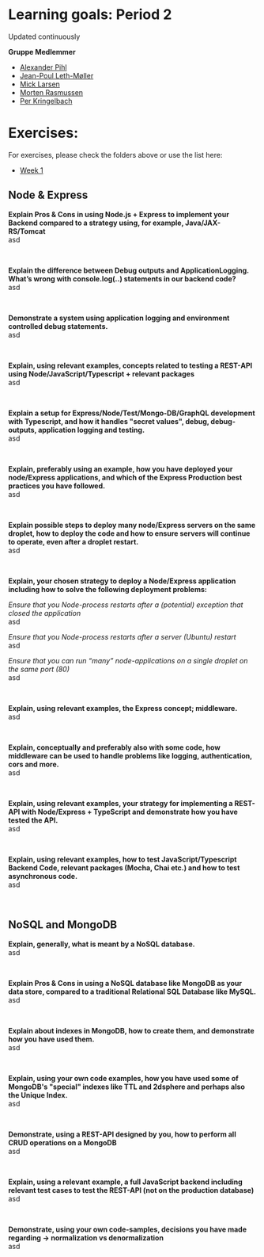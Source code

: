 # Learning goals: Period 2
Updated continuously

**Gruppe Medlemmer**


- [Alexander Pihl](https://github.com/AlexanderPihl)
- [Jean-Poul Leth-Møller](https://github.com/Jean-Poul)
- [Mick Larsen](https://github.com/micklarsen/)
- [Morten Rasmussen](https://github.com/Amazingh0rse)
- [Per Kringelbach](https://github.com/cph-pk)


# Exercises:

For exercises, please check the folders above or use the list here:

- [Week 1]()


## Node & Express


**Explain Pros & Cons in using Node.js + Express to implement your Backend compared to a strategy using, for example, Java/JAX-RS/Tomcat**  
asd

<br>

**Explain the difference between Debug outputs and ApplicationLogging. What’s wrong with console.log(..) statements in our backend code?**  
asd

<br>

**Demonstrate a system using application logging and environment controlled debug statements.**  
asd

<br>

**Explain, using relevant examples, concepts related to testing a REST-API using Node/JavaScript/Typescript + relevant packages**  
asd

<br>

**Explain a setup for Express/Node/Test/Mongo-DB/GraphQL development with Typescript, and how it handles "secret values",  debug, debug-outputs, application logging and testing.**  
asd

<br>

**Explain, preferably using an example, how you have deployed your node/Express applications, and which of the Express Production best practices you have followed.**  
asd

<br>

**Explain possible steps to deploy many node/Express servers on the same droplet, how to deploy the code and how to ensure servers will continue to operate, even after a droplet restart.**  
asd

<br>

**Explain, your chosen strategy to deploy a Node/Express application including how to solve the following deployment problems:**

*Ensure that you Node-process restarts after a (potential) exception that closed the application*  
asd

*Ensure that you Node-process restarts after a server (Ubuntu) restart*  
asd

*Ensure that you can run “many” node-applications on a single droplet on the same port (80)*  
asd

<br>

**Explain, using relevant examples, the Express concept; middleware.**  
asd

<br>

**Explain, conceptually and preferably also with some code, how middleware can be used to handle problems like logging, authentication, cors and more.**  
asd

<br>

**Explain, using relevant examples, your strategy for implementing a REST-API with Node/Express  + TypeScript and demonstrate how you have tested the API.**  
asd

<br>

**Explain, using relevant examples, how to test JavaScript/Typescript Backend Code, relevant packages (Mocha, Chai etc.) and how to test asynchronous code.**  
asd

<br>


## NoSQL and MongoDB 
**Explain, generally, what is meant by a NoSQL database.**    
asd

<br>

**Explain Pros & Cons in using a NoSQL database like MongoDB as your data store, compared to a traditional Relational SQL Database like MySQL.**    
asd

<br>

**Explain about indexes in MongoDB, how to create them, and demonstrate how you have used them.**    
asd

<br>

**Explain, using your own code examples, how you have used some of MongoDB's "special" indexes like TTL and 2dsphere and perhaps also the Unique Index.**    
asd

<br>

**Demonstrate, using a REST-API designed by you, how to perform all CRUD operations on a MongoDB**  
asd

<br>

**Explain, using a relevant example, a full JavaScript backend including relevant test cases to test the REST-API (not on the production database)**  
asd

<br>

**Demonstrate, using your own code-samples, decisions you have made regarding → normalization vs denormalization**  
asd

<br>

